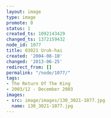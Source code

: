 ```yaml
---
layout: image
type: image
promote: 0
status: 1
created_ts: 1092143429
changed_ts: 1372159432
node_id: 1077
title: 03021 Uruk-hai
created: '2004-08-10'
changed: '2013-06-25'
redirect_from: []
permalink: "/node/1077/"
tags:
- The Return Of The King
- 2003/12 - December 2003
images:
- src: image/images/130_3021-1077.jpg
  name: 130_3021-1077.jpg
---
```


